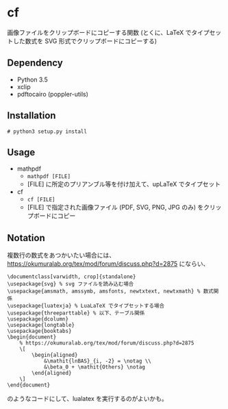 # cf

画像ファイルをクリップボードにコピーする関数 (とくに、LaTeX でタイプセットした数式を SVG 形式でクリップボードにコピーする)

## Dependency

- Python 3.5
- xclip
- pdftocairo (poppler-utils)

## Installation

```
# python3 setup.py install
```

## Usage

- mathpdf
    - `mathpdf [FILE]`
    - [FILE] に所定のプリアンブル等を付け加えて、upLaTeX でタイプセット
- cf
    - `cf [FILE]`
    - [FILE] で指定された画像ファイル (PDF, SVG, PNG, JPG のみ) をクリップボードにコピー

## Notation

複数行の数式をあつかいたい場合には、https://okumuralab.org/tex/mod/forum/discuss.php?d=2875 にならい、

```{tex}
\documentclass[varwidth, crop]{standalone}
\usepackage{svg} % svg ファイルを読み込む場合
\usepackage{amsmath, amssymb, amsfonts, newtxtext, newtxmath} % 数式関係
\usepackage{luatexja} % LuaLaTeX でタイプセットする場合
\usepackage{threeparttable} % 以下、テーブル関係
\usepackage{dcolumn}
\usepackage{longtable}
\usepackage{booktabs}
\begin{document}
    % https://okumuralab.org/tex/mod/forum/discuss.php?d=2875
    \[
        \begin{aligned}
            &\mathit{lnBAS}_{i, -2} = \notag \\
            &\beta_0 + \mathit{Others} \notag
        \end{aligned}
    \]
\end{document}
```

のようなコードにして、lualatex を実行するのがよいかも。
